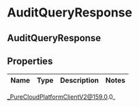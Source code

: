 # AuditQueryResponse

## AuditQueryResponse

## Properties

|Name | Type | Description | Notes|
|------------ | ------------- | ------------- | -------------|



_PureCloudPlatformClientV2@159.0.0_
